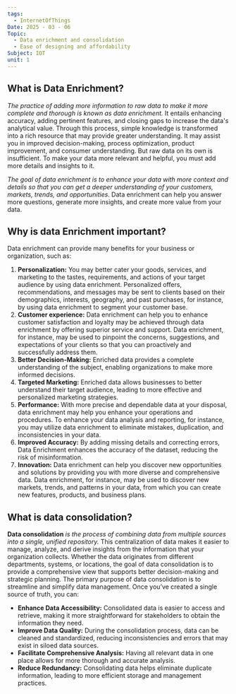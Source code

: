 ```yaml
---
tags:
  - InternetOfThings
Date: 2025 - 03 - 06
Topic:
  - Data enrichment and consolidation
  - Ease of designing and affordability
Subject: IOT
unit: 1
---
```

## What is Data Enrichment?
*The practice of adding more information to raw data to make it more complete and thorough is known as data enrichment.*
It entails enhancing accuracy, adding pertinent features, and closing gaps to increase the data's analytical value. Through this process, simple knowledge is transformed into a rich resource that may provide greater understanding. 
It may assist you in improved decision-making, process optimization, product improvement, and consumer understanding. But raw data on its own is insufficient. To make your data more relevant and helpful, you must add more details and insights to it.

*The goal of data enrichment is to enhance your data with more context and details so that you can get a deeper understanding of your customers, markets, trends, and opportunities*. Data enrichment can help you answer more questions, generate more insights, and create more value from your data.
## Why is data Enrichment important?
Data enrichment can provide many benefits for your business or organization, such as:

1. **Personalization:** You may better cater your goods, services, and marketing to the tastes, requirements, and actions of your target audience by using data enrichment. Personalized offers, recommendations, and messages may be sent to clients based on their demographics, interests, geography, and past purchases, for instance, by using data enrichment to segment your customer base.
2. **Customer experience:** Data enrichment can help you to enhance customer satisfaction and loyalty may be achieved through data enrichment by offering superior service and support. Data enrichment, for instance, may be used to pinpoint the concerns, suggestions, and expectations of your clients so that you can proactively and successfully address them.
3. **Better Decision-Making:** Enriched data provides a complete understanding of the subject, enabling organizations to make more informed decisions.
4. **Targeted Marketing:** Enriched data allows businesses to better understand their target audience, leading to more effective and personalized marketing strategies.
5. **Performance:** With more precise and dependable data at your disposal, data enrichment may help you enhance your operations and procedures. To enhance your data analysis and reporting, for instance, you may utilize data enrichment to eliminate mistakes, duplication, and inconsistencies in your data.
6. **Improved Accuracy:** By adding missing details and correcting errors, Data Enrichment enhances the accuracy of the dataset, reducing the risk of misinformation.
7. **Innovation:** Data enrichment can help you discover new opportunities and solutions by providing you with more diverse and comprehensive data. Data enrichment, for instance, may be used to discover new markets, trends, and patterns in your data, from which you can create new features, products, and business plans.

## What is data consolidation?
**Data consolidation** *is the process of combining data from multiple sources into a single, unified repository.* This centralization of data makes it easier to manage, analyze, and derive insights from the information that your organization collects. Whether the data originates from different departments, systems, or locations, the goal of data consolidation is to provide a comprehensive view that supports better decision-making and strategic planning.
The primary purpose of data consolidation is to streamline and simplify data management. Once you’ve created a single source of truth, you can:

- **Enhance Data Accessibility:** Consolidated data is easier to access and retrieve, making it more straightforward for stakeholders to obtain the information they need.
- **Improve Data Quality:** During the consolidation process, data can be cleaned and standardized, reducing inconsistencies and errors that may exist in siloed data sources.
- **Facilitate Comprehensive Analysis:** Having all relevant data in one place allows for more thorough and accurate analysis.
- **Reduce Redundancy:** Consolidating data helps eliminate duplicate information, leading to more efficient storage and management practices.